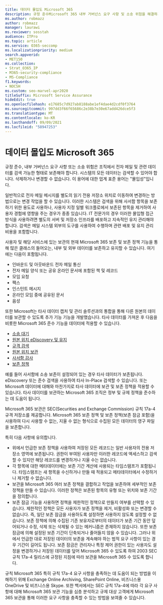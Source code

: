 ```yaml
---
title: 데이터 몰입도 Microsoft 365
description: 규정 준수Microsoft 365 내부 거버넌스 요구 사항 및 소송 위험을 해결하기 위해 검색 가능한 형태로 데이터를 보존하는 방법을 확인합니다.
ms.author: robmazz
author: robmazz
manager: laurawi
ms.reviewer: sosstah
audience: ITPro
ms.topic: article
ms.service: O365-seccomp
ms.localizationpriority: medium
search.appverid:
- MET150
ms.collection:
- Strat_O365_IP
- M365-security-compliance
- MS-Compliance
f1.keywords:
- NOCSH
ms.custom: seo-marvel-apr2020
titleSuffix: Microsoft Service Assurance
hideEdit: true
ms.openlocfilehash: e17685c7d927ab8188abe1ef4dae4d2cdf0f3764
ms.sourcegitcommit: 997dd3f66f65686c2e38b7e30e67add426dce5f3
ms.translationtype: MT
ms.contentlocale: ko-KR
ms.lasthandoff: 09/09/2021
ms.locfileid: "58947253"
---
```

# <a name="data-immutability-in-microsoft-365"></a>데이터 몰입도 Microsoft 365

규정 준수, 내부 거버넌스 요구 사항 또는 소송 위험은 조직에서 전자 메일 및 관련 데이터를 검색 가능한 형태로 보존해야 합니다. 시스템의 모든 데이터는 검색할 수 있어야 합니다. 삭제하거나 변경할 수 없습니다. 이 용어에 대한 업계 표준 용어는 "몰입성"입니다.

일반적으로 전자 메일 메시지를 별도의 읽기 전용 저장소 위치로 이동하여 변경하는 방법으로는 변경 작업을 할 수 있습니다. 이러한 시스템은 검색을 위해 사서함 항목을 보존하기 위한 용도로 사용하나, 사용자 지정 일별 워크플로에서 보존된 항목을 제거하여 사용자 경험에 영향을 주는 경우가 종종 있습니다. IT 전문가의 경우 이러한 몰입형 접근 방식을 사용하려면 별도의 서버 및 저장소 인프라를 배포하고 지속적인 유지 관리해야 합니다. 검색은 메일 시스템 외부의 도구를 사용하여 수행하며 관련 배포 및 유지 관리 비용을 포함합니다.

사용자 및 해당 서비스에 있는 보관의 현재 Microsoft 365 보존 및 보존 정책 기능을 통해 많은 클래스의 들어오는, 내부 및 외부 데이터를 보존하고 유지할 수 있습니다. 여기에는 다음이 포함됩니다.

- 인바운드 및 아웃바운드 전자 메일 통신
- 전자 메일 양식 또는 공유 온라인 문서에 포함된 책 및 레코드
- 모임 요청
- 팩스
- 인스턴트 메시지
- 온라인 모임 중에 공유된 문서
- 음성

또한 Microsoft는 타사 데이터 캡처 및 [](https://support.office.com/article/Archiving-third-party-data-in-Office-365-0ce338d5-3666-4a18-86ab-c6910ff408cc) 관리 솔루션과의 통합을 통해 다른 원본의 데이터를 보관할 수 있도록 추가 기능 기능을 개발했습니다. 타사 데이터를 가져온 후 다음을 비롯한 Microsoft 365 준수 기능을 데이터에 적용할 수 있습니다.

- [소송 대기](/microsoft-365/compliance/create-a-litigation-hold)
- [원본 위치 eDiscovery 및 유지](/microsoft-365/compliance/manage-legal-investigations)
- [규격 검색](/microsoft-365/compliance/search-for-content)
- [원본 위치 보관](/microsoft-365/compliance/enable-archive-mailboxes)
- [사서함 감사](/microsoft-365/compliance/enable-mailbox-auditing)
- [보존 정책](/microsoft-365/compliance/retention-policies)

예를 들어 사서함에 소송 보존이 설정되어 있는 경우 타사 데이터가 보존됩니다. eDiscovery 또는 준수 검색을 사용하여 타사 In-Place 검색할 수 있습니다. 또는 Microsoft 데이터에 대해와 마찬가지로 타사 데이터에 보관 및 보존 정책을 적용할 수 있습니다. 타사 데이터를 보관하는 Microsoft 365 조직은 정부 및 규제 정책을 준수하는 데 도움이 됩니다.

Microsoft 365 보관은 SEC(Securities and Exchange Commission) 규칙 17a-4 규격 저장소를 제공합니다. Microsoft 365 보존 정책 및 보존 정책(보존 잠금 포함)을 사용하여 다시 사용할 수 없는, 지울 수 없는 형식으로 수집된 모든 데이터의 영구 파일을 보존합니다.

특히 다음 사항에 유의합니다.

- 위에서 언급한 보존 정책을 사용하여 저장된 모든 레코드는 일반 사용자의 전용 저장소 영역에 보존됩니다. 권한이 부여된 사용자만 이러한 레코드에 액세스하고 검색할 수 있지만 해당 레코드를 변경하거나 지울 수는 없습니다.
- 각 항목에 대한 메타데이터에는 보존 기간 계산에 사용되는 타임스탬프가 포함됩니다. 타임스탬프는 새 항목을 수신하거나 만들 때 적용되고 메타데이터에서 수정하거나 제거할 수 없습니다.
- 보관을 Microsoft 365 여러 보존 정책을 결합하고 작업을 보존하여 세부적인 보존 정책을 만들 수 있습니다. 이러한 정책은 보존된 항목의 유형 또는 위치와 보존 기간을 정의합니다.
- 보존 잠금 기능을 사용하면 정책을 제한적인 정책으로 만들지 여부를 선택할 수 있습니다. 제한적인 정책은 모든 사용자가 보존 정책을 제거, 비활성화 또는 변경할 수 없습니다. 즉, 일단 보존 잠금을 사용하도록 설정하면 사용하지 않도록 설정할 수 없습니다. 보존 정책에 의해 수집된 기존 보유자로부터의 데이터가 보존 기간 동안 덮어되거나 수정, 삭제 또는 삭제될 수 있는 메커니즘은 존재하지 않습니다. 또한 보존 잠금에 의해 설정된 보존 기간이 단축되거나 줄어들지 않을 수 있습니다. 그러나 위에서 언급한 대로 저장된 데이터의 보존을 계속해야 하는 법적 요구 사항이 있는 경우 기간이 길어도 됩니다. 보존 잠금은 관리자나 특정 제어 권한이 있는 사용자도 설정을 변경하거나 저장된 데이터를 덮어 Microsoft 365 수 있도록 하여 2003 SEC 규칙 17a-4 릴리스에 규정된 지침에 따라 보관을 Microsoft 365 수 있도록 합니다.

규칙 Microsoft 365 특히 규칙 17a-4 요구 사항을 충족하는 데 도움이 되는 방법을 이해하기 위해 Exchange Online Archiving, SharePoint Online, 비즈니스용 OneDrive 및 비즈니스용 Skype. [](https://www.microsoft.com/microsoft-365/blog/wp-content/uploads/2015/11/Microsoft-EOA-White-Paper.pdf) 또한 백서에서는 SEC 규칙 17a-4에 따라 각 요구 사항에 대해 Microsoft 365 보관 기능을 심층 분석하고 규제 대상 고객에게 Microsoft 365 보관을 통해 이러한 요구 사항을 충족할 수 있는 방법을 보여줄 수 있습니다.
